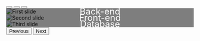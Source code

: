 <!DOCTYPE html>
<html lang="ko">
<head>
    <meta charset="UTF-8">
    <meta name="viewport" content="width=device-width, initial-scale=1.0">
    <title>My Hugo Site</title>

<!-- Bootstrap CSS -->
<link href="https://cdn.jsdelivr.net/npm/bootstrap@5.3.0-alpha1/dist/css/bootstrap.min.css" rel="stylesheet">
    <style>
        .carousel-control-prev-icon,
        .carousel-control-next-icon {
            background-color: black; 
        }
        .carousel-item {
            position: relative;
        }
        .overlay {
            position: absolute;
            top: 0;
            left: 0;
            right: 0;
            bottom: 0;
            background-color: rgba(0, 0, 0, 0.5);
            display: flex;
            align-items: center;
            justify-content: center;
            color: white;
            font-size: 1.5rem; 
            text-align: center;
        }
    </style>    
</head>
<body>
<!-- 이미지 슬라이더 추가 -->
<div id="carouselExampleIndicators" class="carousel slide" data-bs-ride="carousel">
    <div class="carousel-indicators">
        <button type="button" data-bs-target="#carouselExampleIndicators" data-bs-slide-to="0" class="active" aria-current="true" aria-label="Slide 1"></button>
        <button type="button" data-bs-target="#carouselExampleIndicators" data-bs-slide-to="1" aria-label="Slide 2"></button>
        <button type="button" data-bs-target="#carouselExampleIndicators" data-bs-slide-to="2" aria-label="Slide 3"></button>
    </div>
    <div class="carousel-inner">
        <div class="carousel-item active">
            <img src="image2.jpg" class="d-block w-100" alt="First slide">
            <div class="overlay">Back-end</div>
        </div>
        <div class="carousel-item">
            <img src="image3.jpg" class="d-block w-100" alt="Second slide">
            <div class="overlay">Front-end</div>
        </div>
        <div class="carousel-item">
            <img src="image4.jpg" class="d-block w-100" alt="Third slide">
            <div class="overlay">Database</div>
        </div>
    </div>
    <button class="carousel-control-prev" type="button" data-bs-target="#carouselExampleIndicators" data-bs-slide="prev">
        <span class="carousel-control-prev-icon" aria-hidden="true"></span>
        <span class="visually-hidden">Previous</span>
    </button>
    <button class="carousel-control-next" type="button" data-bs-target="#carouselExampleIndicators" data-bs-slide="next">
        <span class="carousel-control-next-icon" aria-hidden="true"></span>
        <span class="visually-hidden">Next</span>
    </button>
</div>

<!-- Bootstrap JS -->
<script src="https://cdn.jsdelivr.net/npm/bootstrap@5.3.0-alpha1/dist/js/bootstrap.bundle.min.js"></script>
</body>
</html>